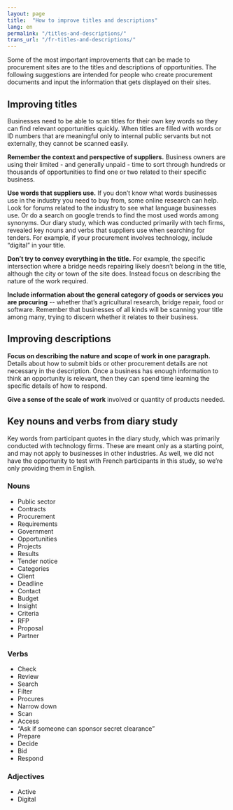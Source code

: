 ```yaml
---
layout: page
title:  "How to improve titles and descriptions"
lang: en
permalink: "/titles-and-descriptions/"
trans_url: "/fr-titles-and-descriptions/"
---
```


Some of the most important improvements that can be made to procurement sites are to the titles and descriptions of opportunities. The following suggestions are intended for people who create procurement documents and input the information that gets displayed on their sites.

## Improving titles 
Businesses need to be able to scan titles for their own key words so they can find relevant opportunities quickly. When titles are filled with words or ID numbers that are meaningful only to internal public servants but not externally, they cannot be scanned easily. 

**Remember the context and perspective of suppliers.** Business owners are using their limited - and generally unpaid - time to sort through hundreds or thousands of opportunities to find one or two related to their specific business. 

**Use words that suppliers use.** If you don’t know what words businesses use in the industry you need to buy from, some online research can help. Look for forums related to the industry to see what language businesses use. Or do a search on google trends to find the most used words among synonyms. Our diary study, which was conducted primarily with tech firms, revealed key nouns and verbs that suppliers use when searching for tenders. For example, if your procurement involves technology, include “digital” in your title.

**Don’t try to convey everything in the title.** For example, the specific intersection where a bridge needs repairing likely doesn’t belong in the title, although the city or town of the site does. Instead focus on describing the nature of the work required.

**Include information about the general category of goods or services you are procuring** -- whether that’s agricultural research, bridge repair, food or software. Remember that businesses of all kinds will be scanning your title among many, trying to discern whether it relates to their business. 

## Improving descriptions
**Focus on describing the nature and scope of work in one paragraph.** Details about how to submit bids or other procurement details are not necessary in the description. Once a business has enough information to think an opportunity is relevant, then they can spend time learning the specific details of how to respond. 

**Give a sense of the scale of work** involved or quantity of products needed.

## Key nouns and verbs from diary study
Key words from participant quotes in the diary study, which was primarily conducted with technology firms. These are meant only as a starting point, and may not apply to businesses in other industries. As well, we did not have the opportunity to test with French participants in this study, so we’re only providing them in English.


### Nouns
* Public sector
* Contracts 
* Procurement
* Requirements 
* Government
* Opportunities 
* Projects 
* Results 
* Tender notice
* Categories 
* Client
* Deadline 
* Contact
* Budget
* Insight 
* Criteria 
* RFP
* Proposal
* Partner


### Verbs
* Check
* Review
* Search
* Filter
* Procures 
* Narrow down
* Scan
* Access 
* “Ask if someone can sponsor secret clearance”
* Prepare 
* Decide 
* Bid 
* Respond 


### Adjectives 
* Active 
* Digital




